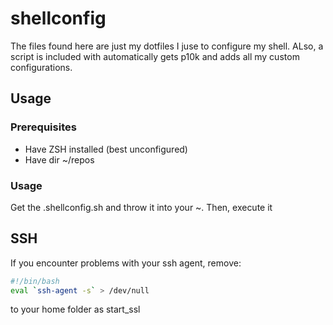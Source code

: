 # shellconfig
The files found here are just my dotfiles I juse to configure my shell. ALso, a script is included with automatically gets p10k and adds all my custom configurations.  
## Usage  
### Prerequisites
- Have ZSH installed (best unconfigured)
- Have dir ~/repos
### Usage
Get the .shellconfig.sh and throw it into your ~.
Then, execute it

## SSH
If you encounter problems with your ssh agent, remove: 

```bash
#!/bin/bash  
eval `ssh-agent -s` > /dev/null
```

to your home folder as start_ssl  
